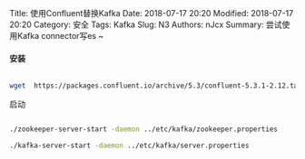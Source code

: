 Title: 使用Confluent替换Kafka
Date: 2018-07-17 20:20
Modified: 2018-07-17 20:20
Category: 安全
Tags: Kafka
Slug: N3
Authors: nJcx
Summary:  尝试使用Kafka connector写es ~


#### 安装


``` bash

wget  https://packages.confluent.io/archive/5.3/confluent-5.3.1-2.12.tar.gz

```

启动

```bash

./zookeeper-server-start -daemon ../etc/kafka/zookeeper.properties 

./kafka-server-start -daemon ../etc/kafka/server.properties 


```